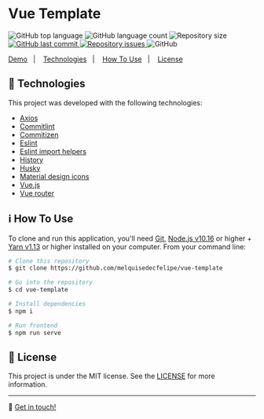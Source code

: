 <h1>
    Vue Template
    <br>
</h1>

<p>
  <img alt="GitHub top language" src="https://img.shields.io/github/languages/top/melquisedecfelipe/vue-template.svg">

  <img alt="GitHub language count" src="https://img.shields.io/github/languages/count/melquisedecfelipe/vue-template.svg">

  <img alt="Repository size" src="https://img.shields.io/github/repo-size/melquisedecfelipe/vue-template.svg">
  
  <a href="https://github.com/melquisedecfelipe/vue-template/commits/master">
    <img alt="GitHub last commit" src="https://img.shields.io/github/last-commit/melquisedecfelipe/vue-template.svg">
  </a>

  <a href="https://github.com/melquisedecfelipe/vue-template/issues">
    <img alt="Repository issues" src="https://img.shields.io/github/issues/melquisedecfelipe/vue-template.svg">
  </a>

  <img alt="GitHub" src="https://img.shields.io/github/license/melquisedecfelipe/vue-template.svg">
</p>

<p>
  <a href="https://mf-vue-template.netlify.com">Demo</a>&nbsp;&nbsp;&nbsp;|&nbsp;&nbsp;&nbsp;
  <a href="#rocket-technologies">Technologies</a>&nbsp;&nbsp;&nbsp;|&nbsp;&nbsp;&nbsp;
  <a href="#information_source-how-to-use">How To Use</a>&nbsp;&nbsp;&nbsp;|&nbsp;&nbsp;&nbsp;
  <a href="#memo-license">License</a>
</p>

## :rocket: Technologies

This project was developed with the following technologies:

- [Axios](https://github.com/axios/axios)
- [Commitlint](https://github.com/conventional-changelog/commitlint)
- [Commitizen](https://github.com/commitizen/cz-cli)
- [Eslint](https://eslint.org/)
- [Eslint import helpers](https://github.com/Tibfib/eslint-plugin-import-helpers)
- [History](https://github.com/ReactTraining/history)
- [Husky](https://github.com/typicode/husky)
- [Material design icons](https://github.com/therufa/mdi-vue)
- [Vue.js](https://vuejs.org/)
- [Vue router](https://router.vuejs.org/)

## :information_source: How To Use

To clone and run this application, you'll need [Git](https://git-scm.com), [Node.js v10.16](https://nodejs.org/) or higher + [Yarn v1.13](https://yarnpkg.com/) or higher installed on your computer. From your command line:

```bash
# Clone this repository
$ git clone https://github.com/melquisedecfelipe/vue-template

# Go into the repository
$ cd vue-template

# Install dependencies
$ npm i

# Run frontend
$ npm run serve
```

## :memo: License

This project is under the MIT license. See the [LICENSE](https://github.com/melquisedecfelipe/vue-template/blob/master/LICENSE) for more information.

---

:wave: [Get in touch!](https://www.linkedin.com/in/melquisedecfelipe/)
